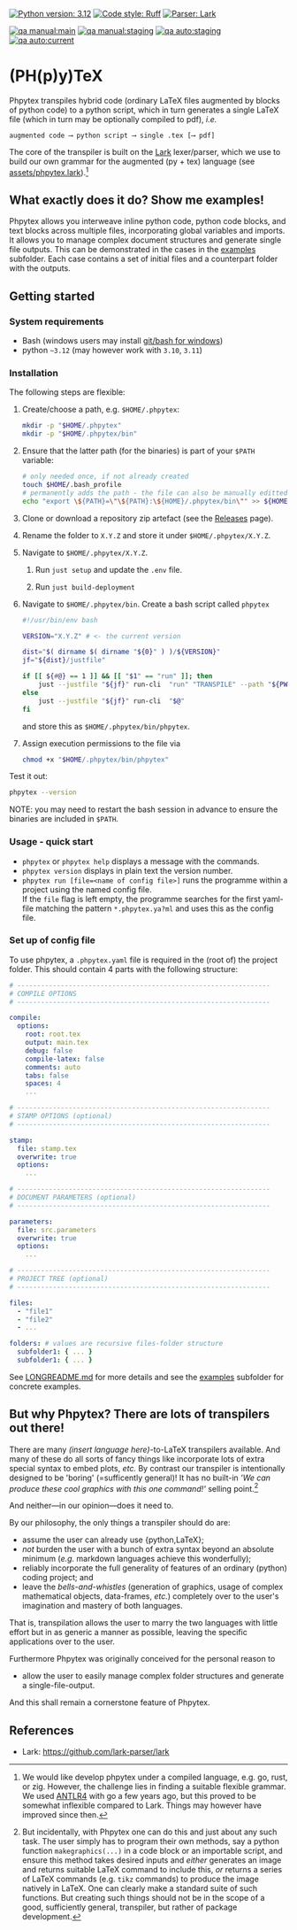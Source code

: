 [![Python version: 3.12](https://img.shields.io/badge/python%20version-3.12-1464b4.svg)](https://www.python.org)
[![Code style: Ruff](https://img.shields.io/endpoint?url=https://raw.githubusercontent.com/astral-sh/ruff/main/assets/badge/v2.json)](https://github.com/astral-sh/ruff)
[![Parser: Lark](https://img.shields.io/badge/Parser-Lark_v1.1-red)](https://github.com/lark-parser/lark)

[![qa manual:main](https://github.com/RLogik/phpytex/actions/workflows/manual.yaml/badge.svg?branch=main)](https://github.com/RLogikg/phpytex/actions/workflows/manual.yaml)
[![qa manual:staging](https://github.com/RLogik/phpytex/actions/workflows/manual.yaml/badge.svg?branch=staging)](https://github.com/RLogik/phpytex/actions/workflows/manual.yaml)
[![qa auto:staging](https://github.com/RLogik/phpytex/actions/workflows/auto.yaml/badge.svg?branch=staging)](https://github.com/RLogik/phpytex/actions/workflows/auto.yaml)
[![qa auto:current](https://github.com/RLogik/phpytex/actions/workflows/auto.yaml/badge.svg)](https://github.com/RLogik/phpytex/actions/workflows/auto.yaml)

# (PH(p)y)TeX #

Phpytex transpiles hybrid code (ordinary LaTeX files augmented by blocks of python code)
to a python script, which in turn generates a single LaTeX file
(which in turn may be optionally compiled to pdf), _i.e._

```text
augmented code ⟶ python script ⟶ single .tex [⟶ pdf]
```

The core of the transpiler is built on the [Lark](https://github.com/lark-parser/lark) lexer/parser,
which we use to build our own grammar for the augmented (py + tex) language
(see [assets/phpytex.lark](assets/phpytex.lark)).[^lexer]

## What exactly does it do? Show me examples! ##

Phpytex allows you interweave inline python code, python code blocks,
and text blocks across multiple files, incorporating global variables and imports.
It allows you to manage complex document structures and generate single file outputs.
This can be demonstrated in the cases in the [examples](./examples) subfolder.
Each case contains a set of initial files and a counterpart folder with the outputs.

## Getting started ##

### System requirements ###

- Bash (windows users may install [git/bash for windows](https://gitforwindows.org))
- python `~3.12` (may however work with `3.10`, `3.11`)

### Installation ###

The following steps are flexible:

1. Create/choose a path, e.g. `$HOME/.phpytex`:

    ```bash
    mkdir -p "$HOME/.phpytex"
    mkdir -p "$HOME/.phpytex/bin"
    ```

2. Ensure that the latter path (for the binaries) is part of your `$PATH` variable:

    ```bash
    # only needed once, if not already created
    touch $HOME/.bash_profile
    # permanently adds the path - the file can also be manually editted
    echo "export \${PATH}=\"\${PATH}:\${HOME}/.phpytex/bin\"" >> ${HOME}/.bash_profile
    ```

3. Clone or download a repository zip artefact (see the [Releases](releases) page).

4. Rename the folder to `X.Y.Z` and store it under `$HOME/.phpytex/X.Y.Z`.

5. Navigate to `$HOME/.phpytex/X.Y.Z`.

    1. Run `just setup` and update the `.env` file.

    2. Run `just build-deployment`

6. Navigate to `$HOME/.phpytex/bin`.
   Create a bash script called `phpytex`

    ```sh
    #!/usr/bin/env bash

    VERSION="X.Y.Z" # <- the current version

    dist="$( dirname $( dirname "${0}" ) )/${VERSION}"
    jf="${dist}/justfile"

    if [[ ${#@} == 1 ]] && [[ "$1" == "run" ]]; then
        just --justfile "${jf}" run-cli  "run" "TRANSPILE" --path "${PWD}"
    else
        just --justfile "${jf}" run-cli  "$@"
    fi
    ```

    and store this as `$HOME/.phpytex/bin/phpytex`.

7. Assign execution permissions to the file via

    ```bash
    chmod +x "$HOME/.phpytex/bin/phpytex"
    ```

Test it out:

  ```bash
  phpytex --version
  ```

NOTE: you may need to restart the bash session in advance
to ensure the binaries are included in `$PATH`.

### Usage - quick start ###

- `phpytex` or `phpytex help` displays a message with the commands.
- `phpytex version` displays in plain text the version number.
- `phpytex run [file=<name of config file>]` runs the programme within a project using the named config file.
  </br>
  If the `file` flag is left empty, the programme searches for
  the first yaml-file matching the pattern `*.phpytex.ya?ml`
  and uses this as the config file.

### Set up of config file ###

To use phpytex, a `.phpytex.yaml` file is required in the (root of) the project folder.
This should contain 4 parts with the following structure:

```yaml
# ----------------------------------------------------------------
# COMPILE OPTIONS
# ----------------------------------------------------------------

compile:
  options:
    root: root.tex
    output: main.tex
    debug: false
    compile-latex: false
    comments: auto
    tabs: false
    spaces: 4
    ...

# ----------------------------------------------------------------
# STAMP OPTIONS (optional)
# ----------------------------------------------------------------

stamp:
  file: stamp.tex
  overwrite: true
  options:
    ...

# ----------------------------------------------------------------
# DOCUMENT PARAMETERS (optional)
# ----------------------------------------------------------------

parameters:
  file: src.parameters
  overwrite: true
  options:
    ...

# ----------------------------------------------------------------
# PROJECT TREE (optional)
# ----------------------------------------------------------------

files:
  - "file1"
  - "file2"
  - ...

folders: # values are recursive files-folder structure
  subfolder1: { ... }
  subfolder1: { ... }
```

See [LONGREADME.md](./LONGREADME.md#usage-short_config) for more details
and see the [examples](./examples) subfolder for concrete examples.

## But why Phpytex? There are lots of transpilers out there! ##

There are many _(insert language here)_-to-LaTeX transpilers available.
And many of these do all sorts of fancy things like incorporate lots of
extra special syntax to embed plots, _etc._
By contrast our transpiler is intentionally designed to be 'boring' (=sufficently general)!
It has no built-in _'We can produce these cool graphics with this one command!'_ selling point.[^scope]

And neither—in our opinion—does it need to.

By our philosophy, the only things a transpiler should do are:

- assume the user can already use {python,LaTeX};
- _not_ burden the user with a bunch of extra syntax beyond an absolute minimum
  (_e.g._ markdown languages achieve this wonderfully);
- reliably incorporate the full generality of features of an ordinary (python) coding project; and
- leave the _bells-and-whistles_
  (generation of graphics, usage of complex mathematical objects, data-frames, _etc._)
  completely over to the user's imagination and mastery of both languages.

That is, transpilation allows the user to marry the two languages with little effort
but in as generic a manner as possible,
leaving the specific applications over to the user.

Furthermore Phpytex was originally conceived for the personal reason to

- allow the user to easily manage complex folder structures and generate a single-file-output.

And this shall remain a cornerstone feature of Phpytex.

## References ##

- Lark: <https://github.com/lark-parser/lark>

[^lexer]: We would like develop phpytex under a compiled language, e.g. go, rust, or zig. However, the challenge lies in finding a suitable flexible grammar. We used [ANTLR4](https://github.com/antlr/antlr4) with go a few years ago, but this proved to be somewhat inflexible compared to Lark. Things may however have improved since then.

[^scope]: But incidentally, with Phpytex one can do this and just about any such task. The user simply has to program their own methods, say a python function `makegraphics(...)` in a code block or an importable script, and ensure this method takes desired inputs and _either_ generates an image and returns suitable LaTeX command to include this, _or_ returns a series of LaTeX commands (e.g. `tikz` commands) to produce the image natively in LaTeX. One can clearly make a standard suite of such functions. But creating such things should not be in the scope of a good, sufficiently general, transpiler, but rather of package development.
